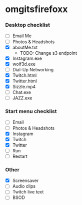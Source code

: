 # omgitsfirefoxx

### Desktop checklist

- [ ] Email Me
- [ ] Photos & Headshots
- [x] aboutMe.txt
  - TODO: Change s3 endpoint
- [x] Instagram.exe
- [x] wolf3d.exe
- [ ] Dial-Up Networking
- [x] Twitch.html
- [x] Twitter.html
- [x] Sizzle.mp4
- [ ] Chat.exe
- [ ] JAZZ.exe

### Start menu checklist

- [ ] Email
- [ ] Photos & Headshots
- [x] Instagram
- [x] Twitch
- [x] Twitter
- [ ] Run
- [ ] Restart

### Other

- [x] Screensaver
- [ ] Audio clips
- [ ] Twitch live text
- [ ] BSOD
